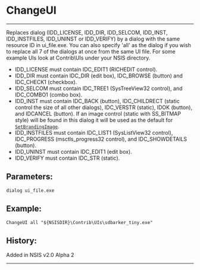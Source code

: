 # ChangeUI

---

Replaces dialog (IDD_LICENSE, IDD_DIR, IDD_SELCOM, IDD_INST, IDD_INSTFILES, IDD_UNINST or IDD_VERIFY) by a dialog with the same resource ID in ui_file.exe. You can also specify 'all' as the dialog if you wish to replace all 7 of the dialogs at once from the same UI file. For some example UIs look at Contrib\UIs under your NSIS directory.

* IDD_LICENSE must contain IDC_EDIT1 (RICHEDIT control).
* IDD_DIR must contain IDC_DIR (edit box), IDC_BROWSE (button) and IDC_CHECK1 (checkbox).
* IDD_SELCOM must contain IDC_TREE1 (SysTreeView32 control), and IDC_COMBO1 (combo box).
* IDD_INST must contain IDC_BACK (button), IDC_CHILDRECT (static control the size of all other dialogs), IDC_VERSTR (static), IDOK (button), and IDCANCEL (button). If an image control (static with SS_BITMAP style) will be found in this dialog it will be used as the default for [`SetBrandingImage`][1].
* IDD_INSTFILES must contain IDC_LIST1 (SysListView32 control), IDC_PROGRESS (msctls_progress32 control), and IDC_SHOWDETAILS (button).
* IDD_UNINST must contain IDC_EDIT1 (edit box).
* IDD_VERIFY must contain IDC_STR (static).

## Parameters:

    dialog ui_file.exe

## Example:

	ChangeUI all "${NSISDIR}\Contrib\UIs\sdbarker_tiny.exe"

## History:

Added in NSIS v2.0 Alpha 2

---

[1]: SetBrandingImage.md
